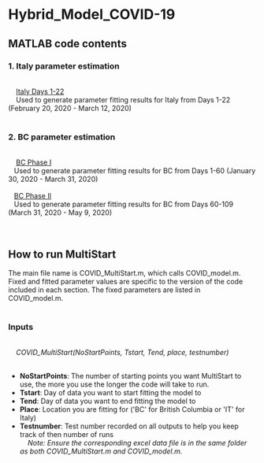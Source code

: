 # Hybrid_Model_COVID-19

## MATLAB code contents
### 1. Italy parameter estimation ### 
<br /> &nbsp;&nbsp;&nbsp;
[Italy Days 1-22](https://github.com/cedholm/Hybrid_Model_COVID-19/tree/main/Italy%20Parameter%20Estimation)
<br /> &nbsp;&nbsp;&nbsp;
Used to generate parameter fitting results for Italy from Days 1-22 (February 20, 2020 - March 12, 2020)
<br /> &nbsp;&nbsp;


### 2. BC parameter estimation ### 
<br /> &nbsp;&nbsp;&nbsp;
[BC Phase I](https://github.com/cedholm/Hybrid_Model_COVID-19/tree/main/BC%20Parameter%20Estimation/Phase%201)
<br /> &nbsp;&nbsp;
Used to generate parameter fitting results for BC from Days 1-60 (January 30, 2020 - March 31, 2020)
<br /> &nbsp;&nbsp;
<br /> &nbsp;&nbsp;
[BC Phase II](https://github.com/cedholm/Hybrid_Model_COVID-19/tree/main/BC%20Parameter%20Estimation/Phase%202)
<br /> &nbsp;&nbsp;
Used to generate parameter fitting results for BC from Days 60-109 (March 31, 2020 - May 9, 2020)
<br /> &nbsp;&nbsp;
<br /> &nbsp;&nbsp;


## How to run MultiStart
The main file name is COVID_MultiStart.m, which calls COVID_model.m. Fixed and fitted parameter values are specific to the version of the code included in each section. The fixed parameters are listed in COVID_model.m.
<br /> &nbsp;&nbsp;

### Inputs ###
<br /> &nbsp;&nbsp;&nbsp;
*COVID_MultiStart(NoStartPoints, Tstart, Tend, place, testnumber)*
<br /> &nbsp;&nbsp;&nbsp;
- **NoStartPoints**: The number of starting points you want MultiStart to use, the more you use the longer the code will take to run. 
- **Tstart**: Day of data you want to start fitting the model to 
- **Tend**: Day of data you want to end fitting the model to 
- **Place**: Location you are fitting for ('BC' for British Columbia or 'IT' for Italy)
- **Testnumber**: Test number recorded on all outputs to help you keep track of then number of runs
<br /> &nbsp;&nbsp;&nbsp;
*Note: Ensure the corresponding excel data file is in the same folder as both COVID_MultiStart.m and COVID_model.m.*
<br /> &nbsp;&nbsp;&nbsp;
